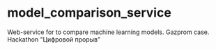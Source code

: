 # model_comparison_service
Web-service for to compare machine learning models. Gazprom case. Hackathon "Цифровой прорыв"
